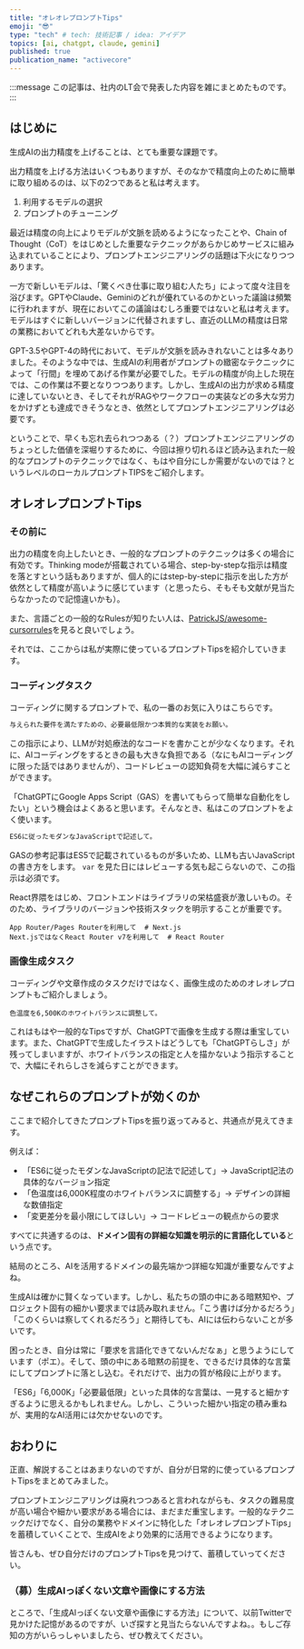 ```yaml
---
title: "オレオレプロンプトTips"
emoji: "😎"
type: "tech" # tech: 技術記事 / idea: アイデア
topics: [ai, chatgpt, claude, gemini]
published: true
publication_name: "activecore"
---
```


:::message
この記事は、社内のLT会で発表した内容を雑にまとめたものです。
:::

## はじめに

生成AIの出力精度を上げることは、とても重要な課題です。

出力精度を上げる方法はいくつもありますが、そのなかで精度向上のために簡単に取り組めるのは、以下の2つであると私は考えます。

1. 利用するモデルの選択
2. プロンプトのチューニング

最近は精度の向上によりモデルが文脈を読めるようになったことや、Chain of Thought（CoT）をはじめとした重要なテクニックがあらかじめサービスに組み込まれていることにより、プロンプトエンジニアリングの話題は下火になりつつあります。

一方で新しいモデルは、「驚くべき仕事に取り組む人たち」によって度々注目を浴びます。GPTやClaude、Geminiのどれが優れているのかといった議論は頻繁に行われますが、現在においてこの議論はむしろ重要ではないと私は考えます。モデルはすぐに新しいバージョンに代替されますし、直近のLLMの精度は日常の業務においてどれも大差ないからです。

GPT-3.5やGPT-4の時代において、モデルが文脈を読みきれないことは多々ありました。そのような中では、生成AIの利用者がプロンプトの緻密なテクニックによって「行間」を埋めてあげる作業が必要でした。モデルの精度が向上した現在では、この作業は不要となりつつあります。しかし、生成AIの出力が求める精度に達していないとき、そしてそれがRAGやワークフローの実装などの多大な労力をかけずとも達成できそうなとき、依然としてプロンプトエンジニアリングは必要です。

ということで、早くも忘れ去られつつある（？）プロンプトエンジニアリングのちょっとした価値を深堀りするために、今回は擦り切れるほど読み込まれた一般的なプロンプトのテクニックではなく、もはや自分にしか需要がないのでは？というレベルのローカルプロンプトTIPSをご紹介します。

## オレオレプロンプトTips

### その前に

出力の精度を向上したいとき、一般的なプロンプトのテクニックは多くの場合に有効です。Thinking modeが搭載されている場合、step-by-stepな指示は精度を落とすという話もありますが、個人的にはstep-by-stepに指示を出した方が依然として精度が高いように感じています（と思ったら、そもそも文献が見当たらなかったので記憶違いかも）。

また、言語ごとの一般的なRulesが知りたい人は、[PatrickJS/awesome-cursorrules](https://github.com/PatrickJS/awesome-cursorrules)を見ると良いでしょう。

それでは、ここからは私が実際に使っているプロンプトTipsを紹介していきます。

### コーディングタスク

コーディングに関するプロンプトで、私の一番のお気に入りはこちらです。

```markdown
与えられた要件を満たすための、必要最低限かつ本質的な実装をお願い。
```

この指示により、LLMが対処療法的なコードを書かことが少なくなります。それに、AIコーディングをするときの最も大きな負担である（なにもAIコーディングに限った話ではありませんが）、コードレビューの認知負荷を大幅に減らすことができます。

「ChatGPTにGoogle Apps Script（GAS）を書いてもらって簡単な自動化をしたい」という機会はよくあると思います。そんなとき、私はこのプロンプトをよく使います。

```markdown
ES6に従ったモダンなJavaScriptで記述して。
```

GASの参考記事はES5で記載されているものが多いため、LLMも古いJavaScriptの書き方をします。 `var` を見た日にはレビューする気も起こらないので、この指示は必須です。

React界隈をはじめ、フロントエンドはライブラリの栄枯盛衰が激しいもの。そのため、ライブラリのバージョンや技術スタックを明示することが重要です。

```
App Router/Pages Routerを利用して  # Next.js
Next.jsではなくReact Router v7を利用して  # React Router
```

### 画像生成タスク

コーディングや文章作成のタスクだけではなく、画像生成のためのオレオレプロンプトもご紹介しましょう。

```
色温度を6,500Kのホワイトバランスに調整して。
```

これはもはや一般的なTipsですが、ChatGPTで画像を生成する際は重宝しています。また、ChatGPTで生成したイラストはどうしても「ChatGPTらしさ」が残ってしまいますが、ホワイトバランスの指定と人を描かないよう指示することで、大幅にそれらしさを減らすことができます。

## なぜこれらのプロンプトが効くのか

ここまで紹介してきたプロンプトTipsを振り返ってみると、共通点が見えてきます。

例えば：

- 「ES6に従ったモダンなJavaScriptの記法で記述して」→ JavaScript記法の具体的なバージョン指定
- 「色温度は6,000K程度のホワイトバランスに調整する」→ デザインの詳細な数値指定
- 「変更差分を最小限にしてほしい」→ コードレビューの観点からの要求

すべてに共通するのは、**ドメイン固有の詳細な知識を明示的に言語化している**という点です。

結局のところ、AIを活用するドメインの最先端かつ詳細な知識が重要なんですよね。

生成AIは確かに賢くなっています。しかし、私たちの頭の中にある暗黙知や、プロジェクト固有の細かい要求までは読み取れません。「こう書けば分かるだろう」「このくらいは察してくれるだろう」と期待しても、AIには伝わらないことが多いです。

困ったとき、自分は常に「要求を言語化できてないんだなぁ」と思うようにしています（ポエ）。そして、頭の中にある暗黙の前提を、できるだけ具体的な言葉にしてプロンプトに落とし込む。それだけで、出力の質が格段に上がります。

「ES6」「6,000K」「必要最低限」といった具体的な言葉は、一見すると細かすぎるように思えるかもしれません。しかし、こういった細かい指定の積み重ねが、実用的なAI活用には欠かせないのです。

## おわりに

正直、解説することはあまりないのですが、自分が日常的に使っているプロンプトTipsをまとめてみました。

プロンプトエンジニアリングは廃れつつあると言われながらも、タスクの難易度が高い場合や細かい要求がある場合には、まだまだ重宝します。一般的なテクニックだけでなく、自分の業務やドメインに特化した「オレオレプロンプトTips」を蓄積していくことで、生成AIをより効果的に活用できるようになります。

皆さんも、ぜひ自分だけのプロンプトTipsを見つけて、蓄積していってください。

### （募）生成AIっぽくない文章や画像にする方法

ところで、「生成AIっぽくない文章や画像にする方法」について、以前Twitterで見かけた記憶があるのですが、いざ探すと見当たらないんですよね。。もしご存知の方がいらっしゃいましたら、ぜひ教えてください。
